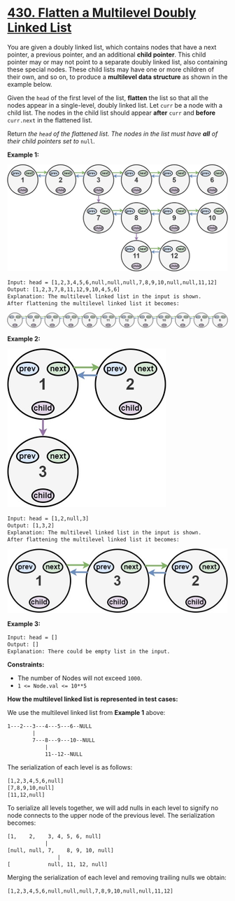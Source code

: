 # [430. Flatten a Multilevel Doubly Linked List](https://leetcode.com/problems/flatten-a-multilevel-doubly-linked-list/)

You are given a doubly linked list, which contains nodes that have a next pointer, a previous pointer, and an additional **child pointer**. This child pointer may or may not point to a separate doubly linked list, also containing these special nodes. These child lists may have one or more children of their own, and so on, to produce a **multilevel data structure** as shown in the example below.

Given the `head` of the first level of the list, **flatten** the list so that all the nodes appear in a single-level, doubly linked list. Let `curr` be a node with a child list. The nodes in the child list should appear **after** `curr` and **before** `curr.next` in the flattened list.

Return _the `head` of the flattened list. The nodes in the list must have **all** of their child pointers set to_ `null`.

**Example 1:**

![flatten11.jpeg](flatten11.jpeg)

    Input: head = [1,2,3,4,5,6,null,null,null,7,8,9,10,null,null,11,12]
    Output: [1,2,3,7,8,11,12,9,10,4,5,6]
    Explanation: The multilevel linked list in the input is shown.
    After flattening the multilevel linked list it becomes:

![flatten12.jpeg](flatten12.jpeg)

**Example 2:**

![flatten2.1.jpe](flatten2.1.jpg)

    Input: head = [1,2,null,3]
    Output: [1,3,2]
    Explanation: The multilevel linked list in the input is shown.
    After flattening the multilevel linked list it becomes:

![list.jpeg](list.jpeg)

**Example 3:**

    Input: head = []
    Output: []
    Explanation: There could be empty list in the input.

**Constraints:**

- The number of Nodes will not exceed `1000`.
- `1 <= Node.val <= 10**5`

**How the multilevel linked list is represented in test cases:**

We use the multilevel linked list from **Example 1** above:

    1---2---3---4---5---6--NULL
            |
            7---8---9---10--NULL
                |
                11--12--NULL

The serialization of each level is as follows:

    [1,2,3,4,5,6,null]
    [7,8,9,10,null]
    [11,12,null]

To serialize all levels together, we will add nulls in each level to signify no node connects to the upper node of the previous level. The serialization becomes:

    [1,    2,    3, 4, 5, 6, null]
                |
    [null, null, 7,    8, 9, 10, null]
                    |
    [            null, 11, 12, null]

Merging the serialization of each level and removing trailing nulls we obtain:

    [1,2,3,4,5,6,null,null,null,7,8,9,10,null,null,11,12]
